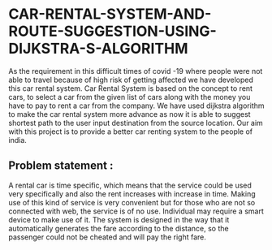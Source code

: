# CAR-RENTAL-SYSTEM-AND-ROUTE-SUGGESTION-USING-DIJKSTRA-S-ALGORITHM

As the requirement in this difficult times of covid -19 where people were not able to travel because of high risk of getting affected we have developed this car rental system. 
Car Rental System is based on the concept to rent cars, to select a car from the given list of cars along with the money you have to pay to rent a car from the company.
We have used dijkstra algorithm to make the car rental system more advance as now it is able to suggest shortest path to the user input destination from the source location.
Our aim with this project is to provide a better car renting system to the people of india. 

## Problem statement :
A rental car is time specific, which means that the service could be used very specifically and also the rent increases with increase in time.
Making use of this kind of service is very convenient but for those who are not so connected with web, the service is of no use. Individual may require a smart device to make use of it.
The system is designed in the way that it automatically generates the fare according to the distance, so the passenger could not be cheated and will pay the right fare.

